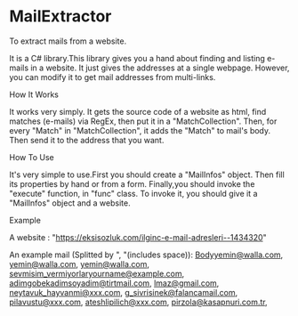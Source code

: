 # MailExtractor
To extract mails from a website.

It is a C# library.This library gives you a hand about finding and listing e-mails in a website. It just gives the addresses at a single webpage. However, you can modify it to get mail addresses from multi-links.

How It Works

It works very simply. It gets the source code of a website as html, find matches (e-mails) via RegEx, then put it in a "MatchCollection". Then, for every "Match" in "MatchCollection", it adds the "Match" to mail's body. Then send it to the address that you want.

How To Use

It's very simple to use.First you should create a "MailInfos" object. Then fill its properties by hand or from a form. Finally,you should invoke the "execute" function, in "func" class. To invoke it, you should give it a "MailInfos" object and a website.

Example

A website : "https://eksisozluk.com/ilginc-e-mail-adresleri--1434320"

An example mail (Splitted by ", "(includes space)): Bodyyemin@walla.com, yemin@walla.com, yemin@walla.com, sevmisim_vermiyorlaryourname@example.com, adimgobekadimsoyadim@tirtmail.com, lmaz@gmail.com, neytavuk_hayvanmi@xxx.com, g_sivrisinek@falancamail.com, pilavustu@xxx.com, ateshlipilich@xxx.com, pirzola@kasapnuri.com.tr,
